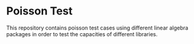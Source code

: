 Poisson Test
====================

This repository contains poisson test cases using different linear algebra packages in order to test the capacities of different libraries.
